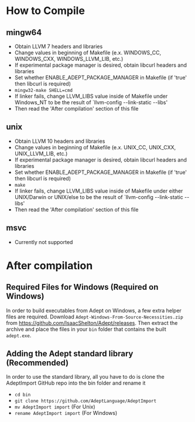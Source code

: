 
# How to Compile

## mingw64
- Obtain LLVM 7 headers and libraries
- Change values in beginning of Makefile (e.x. WINDOWS_CC, WINDOWS_CXX, WINDOWS_LLVM_LIB, etc.)
- If experimental package manager is desired, obtain libcurl headers and libraries
- Set whether ENABLE_ADEPT_PACKAGE_MANAGER in Makefile (if 'true' then libcurl is required)
- `mingw32-make SHELL=cmd`
- If linker fails, change LLVM_LIBS value inside of Makefile under Windows_NT to be the result of `llvm-config --link-static --libs'
- Then read the 'After compilation' section of this file

## unix
- Obtain LLVM 10 headers and libraries
- Change values in beginning of Makefile (e.x. UNIX_CC, UNIX_CXX, UNIX_LLVM_LIB, etc.)
- If experimental package manager is desired, obtain libcurl headers and libraries
- Set whether ENABLE_ADEPT_PACKAGE_MANAGER in Makefile (if 'true' then libcurl is required)
- `make`
- If linker fails, change LLVM_LIBS value inside of Makefile under either UNIX/Darwin or UNIX/else to be the result of `llvm-config --link-static --libs'
- Then read the 'After compilation' section of this file

## msvc
- Currently not supported


# After compilation

## Required Files for Windows (Required on Windows)
In order to build executables from Adept on Windows, a few extra helper files are required. Download `Adept-Windows-From-Source-Necessities.zip` from https://github.com/IsaacShelton/Adept/releases. Then extract the archive and place the files in your `bin` folder that contains the built `adept.exe`.

## Adding the Adept standard library (Recommended)
In order to use the standard library, all you have to do is clone the AdeptImport GitHub repo into the bin folder and rename it
- `cd bin`
- `git clone https://github.com/AdeptLanguage/AdeptImport`
- `mv AdeptImport import` (For Unix)
- `rename AdeptImport import` (For Windows)
